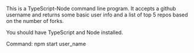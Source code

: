 This is a TypeScript-Node command line program. It accepts a github username and returns some basic user info and a list of top 5 repos based on the number of forks.

You should have TypeScript and Node installed.

Command: npm start user_name
